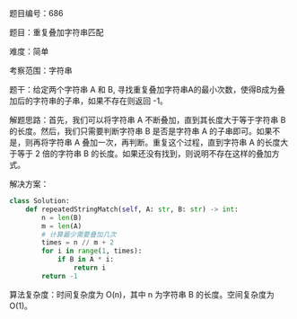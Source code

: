 题目编号：686

题目：重复叠加字符串匹配

难度：简单

考察范围：字符串

题干：给定两个字符串 A 和 B, 寻找重复叠加字符串A的最小次数，使得B成为叠加后的字符串的子串，如果不存在则返回 -1。

解题思路：首先，我们可以将字符串 A 不断叠加，直到其长度大于等于字符串 B 的长度。然后，我们只需要判断字符串 B 是否是字符串 A 的子串即可。如果不是，则再将字符串 A 叠加一次，再判断。重复这个过程，直到字符串 A 的长度大于等于 2 倍的字符串 B 的长度。如果还没有找到，则说明不存在这样的叠加方式。

解决方案：

```python
class Solution:
    def repeatedStringMatch(self, A: str, B: str) -> int:
        n = len(B)
        m = len(A)
        # 计算最少需要叠加几次
        times = n // m + 2
        for i in range(1, times):
            if B in A * i:
                return i
        return -1
```

算法复杂度：时间复杂度为 O(n)，其中 n 为字符串 B 的长度。空间复杂度为 O(1)。